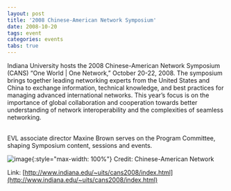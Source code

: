 ```yaml
---
layout: post
title: '2008 Chinese-American Network Symposium'
date: 2008-10-20
tags: event
categories: events
tabs: true
---
```


Indiana University hosts the 2008 Chinese-American Network Symposium (CANS) &ldquo;One World | One Network,&rdquo; October 20-22, 2008. The symposium brings together leading networking experts from the United States and China to exchange information, technical knowledge, and best practices for managing advanced international networks.  This year&rsquo;s focus is on the importance of global collaboration and cooperation towards better understanding of network interoperability and the complexities of seamless networking.<br><br>

EVL associate director Maxine Brown serves on the Program Committee, shaping Symposium content, sessions and events.

![image](https://www.evl.uic.edu/output/originals/cans08_logo.png-srcw.jpg){:style="max-width: 100%"}
Credit: Chinese-American Network


Link: [http://www.indiana.edu/~uits/cans2008/index.html](http://www.indiana.edu/~uits/cans2008/index.html)
